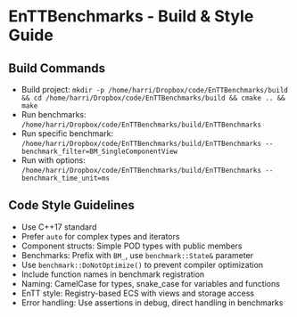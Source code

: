 # EnTTBenchmarks - Build & Style Guide

## Build Commands
- Build project: `mkdir -p /home/harri/Dropbox/code/EnTTBenchmarks/build && cd /home/harri/Dropbox/code/EnTTBenchmarks/build && cmake .. && make`
- Run benchmarks: `/home/harri/Dropbox/code/EnTTBenchmarks/build/EnTTBenchmarks`
- Run specific benchmark: `/home/harri/Dropbox/code/EnTTBenchmarks/build/EnTTBenchmarks --benchmark_filter=BM_SingleComponentView`
- Run with options: `/home/harri/Dropbox/code/EnTTBenchmarks/build/EnTTBenchmarks --benchmark_time_unit=ms`

## Code Style Guidelines
- Use C++17 standard
- Prefer `auto` for complex types and iterators
- Component structs: Simple POD types with public members
- Benchmarks: Prefix with `BM_`, use `benchmark::State&` parameter
- Use `benchmark::DoNotOptimize()` to prevent compiler optimization
- Include function names in benchmark registration
- Naming: CamelCase for types, snake_case for variables and functions
- EnTT style: Registry-based ECS with views and storage access
- Error handling: Use assertions in debug, direct handling in benchmarks